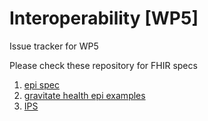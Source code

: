 # Interoperability [WP5]
Issue tracker for WP5

Please check these repository for FHIR specs

1. [epi spec](https://github.com/HL7/emedicinal-product-info)
2. [gravitate health epi examples](https://github.com/hl7-eu/gravitate-health/tree/master/input/fsh/examples)
3. [IPS](https://github.com/hl7-eu/gravitate-health-ips)

